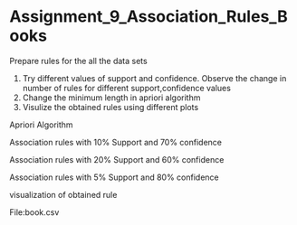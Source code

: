 # Assignment_9_Association_Rules_Books

Prepare rules for the all the data sets 
1) Try different values of support and confidence. Observe the change in number of rules for different support,confidence values
2) Change the minimum length in apriori algorithm
3) Visulize the obtained rules using different plots 

Apriori Algorithm

Association rules with 10% Support and 70% confidence

Association rules with 20% Support and 60% confidence

Association rules with 5% Support and 80% confidence

visualization of obtained rule

File:book.csv
